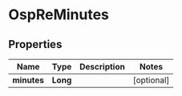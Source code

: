 # OspReMinutes

## Properties
Name | Type | Description | Notes
------------ | ------------- | ------------- | -------------
**minutes** | **Long** |  |  [optional]
